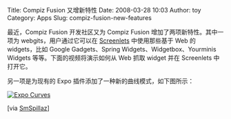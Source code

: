 Title: Compiz Fusion 又增新特性
Date: 2008-03-28 10:03
Author: toy
Category: Apps
Slug: compiz-fusion-new-features

最近，Compiz Fusion 开发社区又为 Compiz Fusion
增加了两项新特性。其中一项为 webgits，用户通过它可以在
[Screenlets](http://linuxtoy.org/archives/screenlets.html)
中使用那些基于 Web 的 widgets，比如 Google Gadgets、Spring
Widgets、Widgetbox、Yourminis Widgets 等等。下面的视频将演示如何从 Web
抓取 widget 并在 Screenlets 中打开它。

另一项是为现有的 Expo 插件添加了一种新的曲线模式，如下图所示：

[![Expo
Curves](http://i.linuxtoy.org/i/2008/03/expo-curves-thumb.png)](http://i.linuxtoy.org/i/2008/03/expo-curves.png)

[via
[SmSpillaz](http://smspillaz.wordpress.com/2008/03/27/compiz-fusion-community-news-for-25th-march-2008-webgits-curved-expo-wallpaper-re-write/)]
